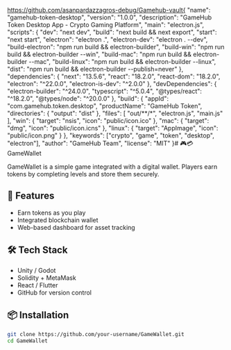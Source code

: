 https://github.com/asanpardazzagros-debug/Gamehub-vault{
  "name": "gamehub-token-desktop",
  "version": "1.0.0",
  "description": "GameHub Token Desktop App - Crypto Gaming Platform",
  "main": "electron.js",
  "scripts": {
    "dev": "next dev",
    "build": "next build && next export",
    "start": "next start",
    "electron": "electron .",
    "electron-dev": "electron . --dev",
    "build-electron": "npm run build && electron-builder",
    "build-win": "npm run build && electron-builder --win",
    "build-mac": "npm run build && electron-builder --mac",
    "build-linux": "npm run build && electron-builder --linux",
    "dist": "npm run build && electron-builder --publish=never"
  },
  "dependencies": {
    "next": "13.5.6",
    "react": "18.2.0",
    "react-dom": "18.2.0",
    "electron": "^22.0.0",
    "electron-is-dev": "^2.0.0"
  },
  "devDependencies": {
    "electron-builder": "^24.0.0",
    "typescript": "^5.0.4",
    "@types/react": "^18.2.0",
    "@types/node": "^20.0.0"
  },
  "build": {
    "appId": "com.gamehub.token.desktop",
    "productName": "GameHub Token",
    "directories": {
      "output": "dist"
    },
    "files": [
      "out/**/*",
      "electron.js",
      "main.js"
    ],
    "win": {
      "target": "nsis",
      "icon": "public/icon.ico"
    },
    "mac": {
      "target": "dmg",
      "icon": "public/icon.icns"
    },
    "linux": {
      "target": "AppImage",
      "icon": "public/icon.png"
    }
  },
  "keywords": ["crypto", "game", "token", "desktop", "electron"],
  "author": "GameHub Team",
  "license": "MIT"
}# 🎮💳 GameWallet

GameWallet is a simple game integrated with a digital wallet. Players earn tokens by completing levels and store them securely.

## 🚀 Features

- Earn tokens as you play
- Integrated blockchain wallet
- Web-based dashboard for asset tracking

## 🛠️ Tech Stack

- Unity / Godot
- Solidity + MetaMask
- React / Flutter
- GitHub for version control

## 📦 Installation

```bash
git clone https://github.com/your-username/GameWallet.git
cd GameWallet
